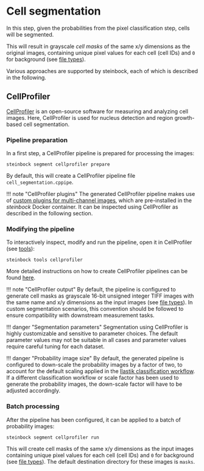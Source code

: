 # Cell segmentation

In this step, given the probabilities from the pixel classification step, cells will be segmented.

This will result in grayscale *cell masks* of the same x/y dimensions as the original images, containing unique pixel values for each cell (cell IDs) and `0` for background (see [file types](../specs/file-types.md#cell-masks)).

Various approaches are supported by steinbock, each of which is described in the following.

## CellProfiler

[CellProfiler](https://cellprofiler.org) is an open-source software for measuring and analyzing cell images. Here, CellProfiler is used for nucleus detection and region growth-based cell segmentation.

### Pipeline preparation

In a first step, a CellProfiler pipeline is prepared for processing the images:

    steinbock segment cellprofiler prepare

By default, this will create a CellProfiler pipeline file `cell_segmentation.cppipe`.

!!! note "CellProfiler plugins"
    The generated CellProfiler pipeline makes use of [custom plugins for multi-channel images](https://github.com/BodenmillerGroup/ImcPluginsCP), which are pre-installed in the *steinbock* Docker container. It can be inspected using CellProfiler as described in the following section.    

### Modifying the pipeline

To interactively inspect, modify and run the pipeline, open it in CellProfiler (see [tools](tools.md#cellprofiler)):

    steinbock tools cellprofiler

More detailed instructions on how to create CellProfiler pipelines can be found [here](https://cellprofiler-manual.s3.amazonaws.com/CellProfiler-4.1.3/help/pipelines_building.html).

!!! note "CellProfiler output"
    By default, the pipeline is configured to generate cell masks as grayscale 16-bit unsigned integer TIFF images with the same name and x/y dimensions as the input images (see [file types](../specs/file-types.md#cell-masks)). In custom segmentation scenarios, this convention should be followed to ensure compatibility with downstream measurement tasks.

!!! danger "Segmentation parameters"
    Segmentation using CellProfiler is highly customizable and sensitive to parameter choices. The default parameter values may not be suitable in all cases and parameter values require careful tuning for each dataset.

!!! danger "Probability image size"
    By default, the generated pipeline is configured to down-scale the probability images by a factor of two, to account for the default scaling applied in the [Ilastik classification workflow](classification.md#ilastik). If a different classification workflow or scale factor has been used to generate the probability images, the down-scale factor will have to be adjusted accordingly.

### Batch processing

After the pipeline has been configured, it can be applied to a batch of probability images:

    steinbock segment cellprofiler run

This will create cell masks of the same x/y dimensions as the input images containing unique pixel values for each cell (cell IDs) and `0` for background (see [file types](../specs/file-types.md#cell-masks)). The default destination directory for these images is `masks`.

